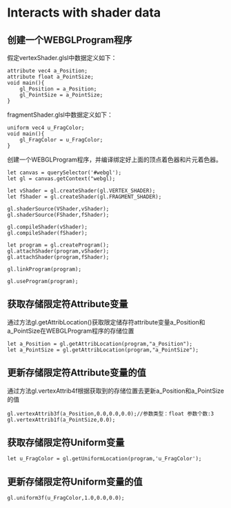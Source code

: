 # Interacts with shader data

## 创建一个WEBGLProgram程序
假定vertexShader.glsl中数据定义如下：
```
attribute vec4 a_Position;
attribute float a_PointSize;
void main(){
    gl_Position = a_Position;
    gl_PointSize = a_PointSize;
}
```
fragmentShader.glsl中数据定义如下：
```
uniform vec4 u_FragColor;
void main(){
    gl_FragColor = u_FragColor;
}
```
创建一个WEBGLProgram程序，并编译绑定好上面的顶点着色器和片元着色器。
```
let canvas = querySelector('#webgl');
let gl = canvas.getContext("webgl);

let vShader = gl.createShader(gl.VERTEX_SHADER);
let fShader = gl.createShader(gl.FRAGMENT_SHADER);

gl.shaderSource(VShader,vShader);
gl.shaderSource(FShader,fShader);

gl.compileShader(vShader);
gl.compileShader(fShader);

let program = gl.createProgram();
gl.attachShader(program,vShader);
gl.attachShader(program,fShader);

gl.linkProgram(program);

gl.useProgram(program);
```

## 获取存储限定符Attribute变量
通过方法gl.getAttribLocation()获取限定储存符attribute变量a_Position和a_PointSize在WEBGLProgram程序的存储位置
```
let a_Position = gl.getAttribLocation(program,"a_Position");
let a_PointSize = gl.getAttribLocation(program,"a_PointSize");
```

## 更新存储限定符Attribute变量的值
通过方法gl.vertexAttrib4f根据获取到的存储位置去更新a_Position和a_PointSize的值

```
gl.vertexAttrib3f(a_Position,0.0,0.0,0.0);//参数类型：float 参数个数:3
gl.vertexAttrib1f(a_PointSize,0.0);
```

## 获取存储限定符Uniform变量
```
let u_FragColor = gl.getUniformLocation(program,'u_FragColor');

```

## 更新存储限定符Uniform变量的值
```
gl.uniform3f(u_FragColor,1.0,0.0,0.0);
```